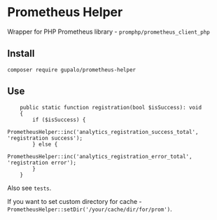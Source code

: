 Prometheus Helper
=================

Wrapper for PHP Prometheus library - `promphp/prometheus_client_php`

Install
-------

    composer require gupalo/prometheus-helper

Use
---
```
    public static function registration(bool $isSuccess): void
    {
        if ($isSuccess) {
            PrometheusHelper::inc('analytics_registration_success_total', 'registration success');
        } else {
            PrometheusHelper::inc('analytics_registration_error_total', 'registration error');
        }
    }
```

Also see `tests`.

If you want to set custom directory for cache - `PrometheusHelper::setDir('/your/cache/dir/for/prom')`.
